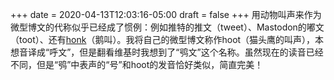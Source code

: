 +++
date = 2020-04-13T12:03:16-05:00
draft = false
+++
用动物叫声来作为微型博文的代称似乎已经成了惯例：例如推特的推文（tweet）、Mastodon的嘟文（toot）、还有[honk](https://humungus.tedunangst.com/r/honk)（鹅叫）。我将自己的微型博文称作hoot（猫头鹰的叫声），本想音译成“呼文”，但是翻看维基时我想到了“鸮文”这个名称。虽然现在的读音已经不同，但是“鸮”中表声的“号”和hoot的发音恰好类似，简直完美！